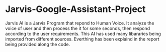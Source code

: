# Jarvis-Google-Assistant-Project
Jarvis AI is a Jarvis Program that repond to Human Voice. It analyze the voice of user and then process the it for some seconds, then respond according to the user requirements. This AI has used many libararies being imported from different sources. Everthing has been explaind in the report being provided along the code.
